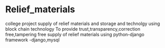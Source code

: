 # Relief_materials
college project
supply of relief materials and storage and technolgy using block chain technology 
To provide trust,transparency,correction free,tampering free supply of relief materials using python-django framework
-django,mysql
